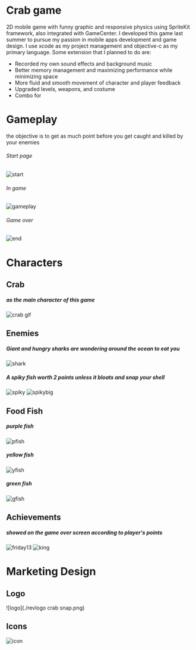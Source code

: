 # Crab game
2D mobile game with funny graphic and responsive physics using SpriteKit framework, also integrated with GameCenter. I developed this game last summer to pursue my passion in mobile apps development and game design. I use xcode as my project management and objective-c as my primary language. Some extension that I planned to do are:
* Recorded my own sound effects and background music
* Better memory management and maximizing performance while minimizing space
* More fluid and smooth movement of character and player feedback
* Upgraded levels, weapons, and costume
* Combo for 

# Gameplay
the objective is to get as much point before you get caught and killed by your enemies
###### Start page
![start](./backlogoTAP.png)
###### In game
![gameplay](./back7.png)
###### Game over
![end](./backEND.png)

# Characters
## Crab
##### as the main character of this game
![crab gif](./crabgif.gif)
## Enemies
##### Giant and hungry sharks are wondering around the ocean to eat you
![shark](./sharkbad.png)
##### A spiky fish worth 2 points unless it bloats and snap your shell
![spiky](./spiky.png)
![spikybig](./spikybig.png)
## Food Fish
##### purple fish
![pfish](./pfish.png)
##### yellow fish
![yfish](./yfish.png)
##### green fish
![gfish](./gfish.png)
## Achievements
##### showed on the game over screen according to player's points
![friday13](./lvlfriday13.png)
![king](./lvlking.png)

# Marketing Design
## Logo
![logo](./revlogo crab snap.png)
## Icons
![icon](./icon1.png)